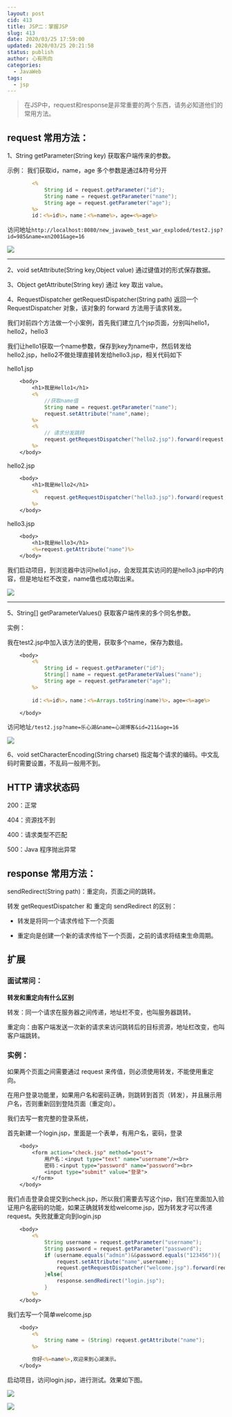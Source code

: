 ```yaml
---
layout: post
cid: 413
title: JSP二：掌握JSP
slug: 413
date: 2020/03/25 17:59:00
updated: 2020/03/25 20:21:58
status: publish
author: 心有所向
categories: 
  - JavaWeb
tags: 
  - jsp
---
```



> 在JSP中，request和response是非常重要的两个东西，请务必知道他们的常用方法。

## request 常用方法：

1、String getParameter(String key) 获取客户端传来的参数。

示例： 我们获取id，name，age 多个参数是通过&符号分开

```jsp
        <%
            String id = request.getParameter("id");
            String name = request.getParameter("name");
            String age = request.getParameter("age");
        %>
        id：<%=id%>，name：<%=name%>，age=<%=age%>
```

访问地址`http://localhost:8080/new_javaweb_test_war_exploded/test2.jsp?id=985&name=xn2001&age=16`

![](https://cdn.xn2001.com/2020/03/24/20200324224904.png)

---

2、void setAttribute(String key,Object value) 通过键值对的形式保存数据。

3、Object getAttribute(String key) 通过 key 取出 value。 

4、RequestDispatcher getRequestDispatcher(String path) 返回⼀个 RequestDispatcher 对象，该对象的 forward ⽅法⽤于请求转发。

我们对前四个方法做一个小案例，首先我们建立几个jsp页面，分别叫hello1，hello2，hello3

我们让hello1获取一个name参数，保存到key为name中，然后转发给hello2.jsp，hello2不做处理直接转发给hello3.jsp，相关代码如下

hello1.jsp

```jsp
    <body>
        <h1>我是Hello1</h1>
        <%
            //获取name值
            String name = request.getParameter("name");
            request.setAttribute("name",name);
        %>
        <%
            // 请求分发跳转
            request.getRequestDispatcher("hello2.jsp").forward(request,response);
        %>
    </body>
```

hello2.jsp

```jsp
    <body>
        <h1>我是Hello2</h1>
        <%
            request.getRequestDispatcher("hello3.jsp").forward(request,response);
        %>
    </body>
```

hello3.jsp

```jsp
    <body>
        <h1>我是Hello3</h1>
        <%=request.getAttribute("name")%>
    </body>
```

我们启动项目，到浏览器中访问hello1.jsp，会发现其实访问的是hello3.jsp中的内容，但是地址栏不改变，name值也成功取出来。



![](https://cdn.xn2001.com/2020/03/25/20200325002735.png)



---

5、String[] getParameterValues() 获取客户端传来的多个同名参数。

实例：

我在test2.jsp中加入该方法的使用，获取多个name，保存为数组。

```jsp
    <body>
        <%
            String id = request.getParameter("id");
            String[] name = request.getParameterValues("name");
            String age = request.getParameter("age");
        %>
        
        id：<%=id%>，name：<%=Arrays.toString(name)%>，age=<%=age%>

    </body>
```

访问地址`/test2.jsp?name=乐心湖&name=心湖博客&id=211&age=16`

![](https://cdn.xn2001.com/2020/03/25/20200325005137.png)

6、void setCharacterEncoding(String charset) 指定每个请求的编码。中文乱码时需要设置，不乱码一般用不到。



## HTTP 请求状态码

200：正常

404：资源找不到

400：请求类型不匹配

500：Java 程序抛出异常



## response 常用方法：

sendRedirect(String path)：重定向，页面之间的跳转。

转发 getRequestDispatcher 和 重定向 sendRedirect 的区别：

- 转发是将同⼀个请求传给下⼀个页面

- 重定向是创建⼀个新的请求传给下⼀个页面，之前的请求将结束⽣命周期。



## 扩展

### 面试常问：

**转发和重定向有什么区别**

转发：同⼀个请求在服务器之间传递，地址栏不变，也叫服务器跳转。

重定向：由客户端发送⼀次新的请求来访问跳转后的⽬标资源，地址栏改变，也叫客户端跳转。

### 实例：

如果两个页面之间需要通过 request 来传值，则必须使用转发，不能使用重定向。

在用户登录功能里，如果⽤户名和密码正确，则跳转到首页（转发），并且展示用户名，否则重新回到登陆页面（重定向）。

我们去写一套完整的登录系统，

首先新建一个login.jsp，里面是一个表单，有用户名，密码，登录

```jsp
    <body>
        <form action="check.jsp" method="post">
            用户名：<input type="text" name="username"/><br>
            密码：<input type="password" name="password"><br>
            <input type="submit" value="登录">
        </form>
    </body>
```

我们点击登录会提交到check.jsp，所以我们需要去写这个jsp，我们在里面加入验证用户名密码的功能，如果正确就转发给welcome.jsp，因为转发才可以传递request。失败就重定向到login.jsp

```jsp
    <body>
        <%
            String username = request.getParameter("username");
            String password = request.getParameter("password");
            if (username.equals("admin")&&password.equals("123456")){
                request.setAttribute("name",username);
                request.getRequestDispatcher("welcome.jsp").forward(request,response);
            }else{
                response.sendRedirect("login.jsp");
            }
        %>
    </body>
```

我们去写一个简单welcome.jsp

```jsp
    <body>
        <%
            String name = (String) request.getAttribute("name");
        %>

        你好<%=name%>,欢迎来到心湖演示。
    </body>
```

启动项目，访问login.jsp，进行测试。效果如下图。



![](https://cdn.xn2001.com/2020/03/25/20200325174853.png)

![](https://cdn.xn2001.com/2020/03/25/20200325174923.png)